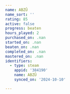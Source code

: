 ```yaml
---
name: ABZÛ
name_sort: ''
rating: 85
active: false
progress: beaten
hours_played: 2
purchased_on: .nan
started_on: .nan
beaten_on: .nan
completed_on: .nan
mastered_on: .nan
identifiers:
  - type: steam
    appid: '384190'
    name: ABZÛ
    synced_on: '2024-10-10'

---
```


